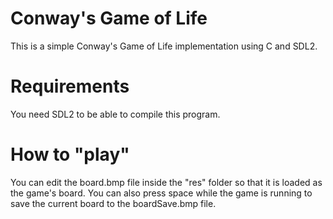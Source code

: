 # Conway's Game of Life
This is a simple Conway's Game of Life implementation using C and SDL2.

# Requirements
You need SDL2 to be able to compile this program.

# How to "play"
You can edit the board.bmp file inside the "res" folder so that it is loaded as the game's board.
You can also press space while the game is running to save the current board to the boardSave.bmp file.